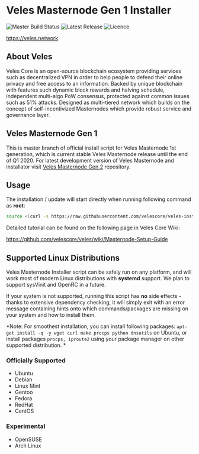 Veles Masternode Gen 1 Installer
================================
![Master Build Status](https://img.shields.io/travis/velescore/masternode-installer/master?style=for-the-badge) ![Latest Release](https://img.shields.io/github/tag-pre/velescore/masternode-installer.svg?style=for-the-badge) ![Licence](https://img.shields.io/github/license/velescore/masternode-installer?color=blue&style=for-the-badge) 

https://veles.network

About Veles
------------
Veles Core is an open-source blockchain ecosystem providing services such as decentralized VPN in order to help people to defend their online privacy and free access to an information. 
Backed by unique blockchain with features such dynamic block rewards and halving schedule, independent multi-algo PoW consensus, protected against common issues such as 51% attacks. Designed as multi-tiered network which builds on the concept of self-incentivized Masternodes which provide robust service and governance layer.

Veles Masternode Gen 1
----------------------
This is master branch of official install script for Veles Masternode 1st generation, which is current stable Veles Masternode release until the end of Q1 2020. For latest development version of Veles Masternode and installator visit [Veles Masternode Gen 2](https://github.com/velescore/veles-masternode) repository. 

## Usage
The installation / update will start directly when running following command as **root**:
```bash
source <(curl -s https://raw.githubusercontent.com/velescore/veles-installer/master/masternode.sh)
```

Detailed tutorial can be found on the following page in Veles Core Wiki:

https://github.com/velescore/veles/wiki/Masternode-Setup-Guide

## Supported Linux Distributions
Veles Masternode Installer script can be safely run on any platform, and will work most of modern Linux distributions with **systemd** support. We plan to support sysVinit and OpenRC in a future. 

If your system is not supported, running this script has **no** side effects - thanks to extensive dependency checking, it will simply exit with an error message containing hints onto which commands/packages are missing on your system and how to install them.

*Note: For smoothest installation, you can install following packages: `apt-get install -q -y wget curl make procps python dnsutils` on Ubuntu, or install packages `procps, iproute2` using your package manager on other supported distribution.
*

### Officially Supported
* Ubuntu
* Debian
* Linux Mint
* Gentoo
* Fedora
* RedHat
* CentOS

### Experimental
* OpenSUSE
* Arch Linux
